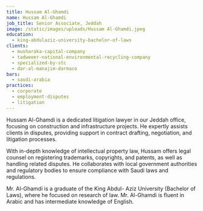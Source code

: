 ```yaml
---
title: Hussam Al-Ghamdi
name: Hussam Al-Ghamdi
job_title: Senior Associate, Jeddah
image: /static/images/uploads/Hussam Al-Ghamdi.jpeg
education:
  - king-abdulaziz-university-bachelor-of-laws
clients:
  - musharaka-capital-company
  - tadweeer-national-environmental-recycling-company
  - specialized-by-stc
  - dar-al-manajim-darmaco
bars:
  - saudi-arabia
practices:
  - corporate
  - employment-disputes
  - litigation
---
```

Hussam Al-Ghamdi is a dedicated litigation lawyer in our Jeddah office, focusing on construction and infrastructure projects. He expertly assists clients in disputes, providing support in contract drafting, negotiation, and litigation processes.

With in-depth knowledge of intellectual property law, Hussam offers legal counsel on registering trademarks, copyrights, and patents, as well as handling related disputes. He collaborates with local government authorities and regulatory bodies to ensure compliance with Saudi laws and regulations.

Mr. Al-Ghamdi is a graduate of the King Abdul- Aziz University (Bachelor of Laws), where he focused on research of law. Mr. Al-Ghamdi is fluent in Arabic and has intermediate knowledge of English.
